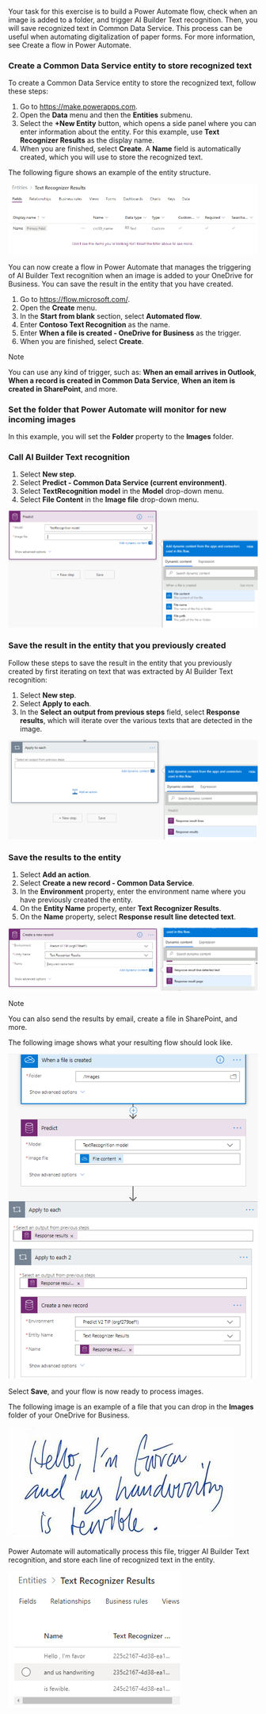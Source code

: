 Your task for this exercise is to build a Power Automate flow, check when an image is added to a folder, and trigger AI Builder Text recognition. Then, you will save recognized text in Common Data Service. This process can be useful when automating digitalization of paper forms. For more information, see Create a flow in Power Automate.

### Create a Common Data Service entity to store recognized text
To create a Common Data Service entity to store the recognized text, follow these steps:

1. Go to <https://make.powerapps.com>. 
2. Open the **Data** menu and then the **Entities** submenu.
3. Select the **+New Entity** button, which opens a side panel where you can enter information about the entity. For this example, use **Text Recognizer Results** as the display name.
4. When you are finished, select **Create**. A **Name** field is automatically created, which you will use to store the recognized text.

The following figure shows an example of the entity structure.

![Example of the entity structure](../media/image2.png)

You can now create a flow in Power Automate that manages the triggering of AI Builder Text recognition when an image is added to your OneDrive for Business. You can save the result in the entity that you have created.

1. Go to https://flow.microsoft.com/. 
2. Open the **Create** menu. 
3. In the **Start from blank** section, select **Automated flow**. 
4. Enter **Contoso Text Recognition** as the name. 
5. Enter **When a file is created - OneDrive for Business** as the trigger. 
6. When you are finished, select **Create**.

> [!NOTE] 
> You can use any kind of trigger, such as: **When an email arrives in Outlook**, **When a record is created in Common Data Service**, **When an item is created in SharePoint**, and more.

### Set the folder that Power Automate will monitor for new incoming images

In this example, you will set the **Folder** property to the **Images** folder.

### Call AI Builder Text recognition

1. Select **New step**. 
2. Select **Predict - Common Data Service (current environment)**. 
3. Select **TextRecognition model** in the **Model** drop-down menu. 
4. Select **File Content** in the **Image file** drop-down menu.

![Image File drop-down menu](../media/image3.png)

### Save the result in the entity that you previously created 
Follow these steps to save the result in the entity that you previously created by first iterating on text that was extracted by AI Builder Text recognition:

1. Select **New step**.
2. Select **Apply to each**. 
3. In the **Select an output from previous steps** field, select **Response results**, which will iterate over the various texts that are detected in the image.

![Select Response Results](../media/image4.png)

### Save the results to the entity

1. Select **Add an action**.
2. Select **Create a new record - Common Data Service**. 
3. In the **Environment** property, enter the environment name where you have previously created the entity. 
4. On the **Entity Name** property, enter **Text Recognizer Results**. 
5. On the **Name** property, select **Response result line detected text**.

![Select Response result line detected text](../media/image5.png)

> [!NOTE] 
> You can also send the results by email, create a file in SharePoint, and more.

The following image shows what your resulting flow should look like.

![Resulting flow](../media/image6.png)

Select **Save**, and your flow is now ready to process images.

The following image is an example of a file that you can drop in the **Images** folder of your OneDrive for Business.

![Example of a file that you can drop in the Images folder](../media/image7.png)

Power Automate will automatically process this file, trigger AI Builder Text recognition, and store each line of recognized text in the entity.

![Text Recognizer results](../media/image8.png)
